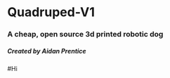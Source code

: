 <h1>Quadruped-V1</h1>
<h3>A cheap, open source 3d printed robotic dog</h3>
<h5>Created by Aidan Prentice</h5>
#Hi
